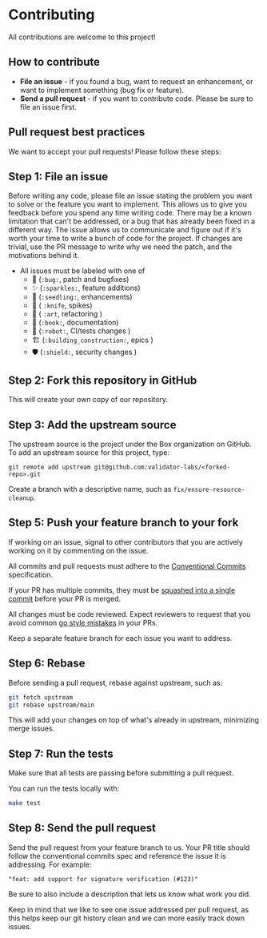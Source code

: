 Contributing
============

All contributions are welcome to this project!

How to contribute
-----------------

-  **File an issue** - if you found a bug, want to request an
   enhancement, or want to implement something (bug fix or feature).
-  **Send a pull request** - if you want to contribute code. Please be
   sure to file an issue first.

Pull request best practices
---------------------------

We want to accept your pull requests! Please follow these steps:

## Step 1: File an issue

Before writing any code, please file an issue stating the problem you
want to solve or the feature you want to implement. This allows us to
give you feedback before you spend any time writing code. There may be a
known limitation that can't be addressed, or a bug that has already been
fixed in a different way. The issue allows us to communicate and figure
out if it's worth your time to write a bunch of code for the project.
If changes are trivial, use the PR message to write why we need the patch, 
and the motivations behind it.

- All issues must be labeled with one of
    - 🐛 (`:bug:`, patch and bugfixes)
    - ✨ (`:sparkles:`, feature additions)
    - 🌱 (`:seedling:`, enhancements)
    - :knife: ( `:knife`, spikes)
    - :art: ( `:art`, refactoring )
    - 📖 (`:book:`, documentation)
    - :robot: (`:robot:`, CI/tests changes )
    - :building_construction: (`:building_construction:`, epics )
    - :shield: (`:shield:`, security changes )

## Step 2: Fork this repository in GitHub

This will create your own copy of our repository.

## Step 3: Add the upstream source

The upstream source is the project under the Box organization on GitHub.
To add an upstream source for this project, type:

```
git remote add upstream git@github.com:validator-labs/<forked-repo>.git
```

Create a branch with a descriptive name, such as ``fix/ensure-resource-cleanup``.

## Step 5: Push your feature branch to your fork

If working on an issue, signal to other contributors that you are actively working on it by commenting on the issue.

All commits and pull requests must adhere to the [Conventional Commits](https://www.conventionalcommits.org/en/v1.0.0/) specification.

If your PR has multiple commits, they must be [squashed into a single commit](https://kubernetes.io/docs/contribute/new-content/open-a-pr/#squashing-commits) before your PR is merged.

All changes must be code reviewed. Expect reviewers to request that you avoid common [go style mistakes](https://github.com/golang/go/wiki/CodeReviewComments) in your PRs.

Keep a separate feature branch for each issue you want to address.

## Step 6: Rebase

Before sending a pull request, rebase against upstream, such as:

```bash
git fetch upstream
git rebase upstream/main
```

This will add your changes on top of what's already in upstream,
minimizing merge issues.

## Step 7: Run the tests

Make sure that all tests are passing before submitting a pull request.

You can run the tests locally with:

```bash
make test
```

## Step 8: Send the pull request

Send the pull request from your feature branch to us.
Your PR title should follow the conventional commits spec and reference the issue it is addressing. For example:
```
"feat: add support for signature verification (#123)"
```

Be sure to also include a description that lets us know what work you did.

Keep in mind that we like to see one issue addressed per pull request,
as this helps keep our git history clean and we can more easily track
down issues.
